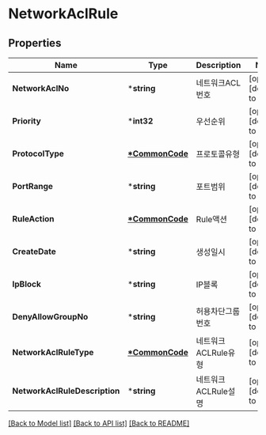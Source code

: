 # NetworkAclRule

## Properties
Name | Type | Description | Notes
------------ | ------------- | ------------- | -------------
**NetworkAclNo** | ***string** | 네트워크ACL번호 | [optional] [default to null]
**Priority** | ***int32** | 우선순위 | [optional] [default to null]
**ProtocolType** | **[*CommonCode](CommonCode.md)** | 프로토콜유형 | [optional] [default to null]
**PortRange** | ***string** | 포트범위 | [optional] [default to null]
**RuleAction** | **[*CommonCode](CommonCode.md)** | Rule액션 | [optional] [default to null]
**CreateDate** | ***string** | 생성일시 | [optional] [default to null]
**IpBlock** | ***string** | IP블록 | [optional] [default to null]
**DenyAllowGroupNo** | ***string** | 허용차단그룹번호 | [optional] [default to null]
**NetworkAclRuleType** | **[*CommonCode](CommonCode.md)** | 네트워크ACLRule유형 | [optional] [default to null]
**NetworkAclRuleDescription** | ***string** | 네트워크ACLRule설명 | [optional] [default to null]

[[Back to Model list]](../README.md#documentation-for-models) [[Back to API list]](../README.md#documentation-for-api-endpoints) [[Back to README]](../README.md)


